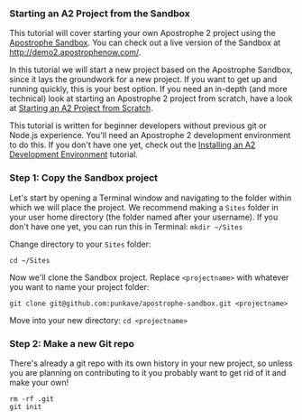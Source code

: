 ### Starting an A2 Project from the Sandbox

This tutorial will cover starting your own Apostrophe 2 project using the [Apostrophe Sandbox](https://github.com/punkave/apostrophe-sandbox). You can check out a live version of the Sandbox at http://demo2.apostrophenow.com/.

In this tutorial we will start a new project based on the Apostrophe Sandbox, since it lays the groundwork for a new project. If you want to get up and running quickly, this is your best option. If you need an in-depth (and more technical) look at starting an Apostrophe 2 project from scratch, have a look at [Starting an A2 Project from Scratch]().

This tutorial is written for beginner developers without previous git or Node.js experience. You'll need an Apostrophe 2 development environment to do this. If you don't have one yet, check out the [Installing an A2 Development Environment](https://github.com/punkave/apostrophe-documentation/wiki/Installing-an-A2-Development-Environment) tutorial.

### Step 1: Copy the Sandbox project

Let's start by opening a Terminal window and navigating to the folder within which we will place the project. We recommend making a `Sites` folder in your user home directory (the folder named after your username). If you don't have one yet, you can run this in Terminal: `mkdir ~/Sites`

Change directory to your `Sites` folder:
```
cd ~/Sites
```

Now we'll clone the Sandbox project. Replace `<projectname>` with whatever you want to name your project folder:
```unix
git clone git@github.com:punkave/apostrophe-sandbox.git <projectname>
```

Move into your new directory: `cd <projectname>`

### Step 2: Make a new Git repo

There's already a git repo with its own history in your new project, so unless you are planning on contributing to it you probably want to get rid of it and make your own!

```
rm -rf .git
git init
```

